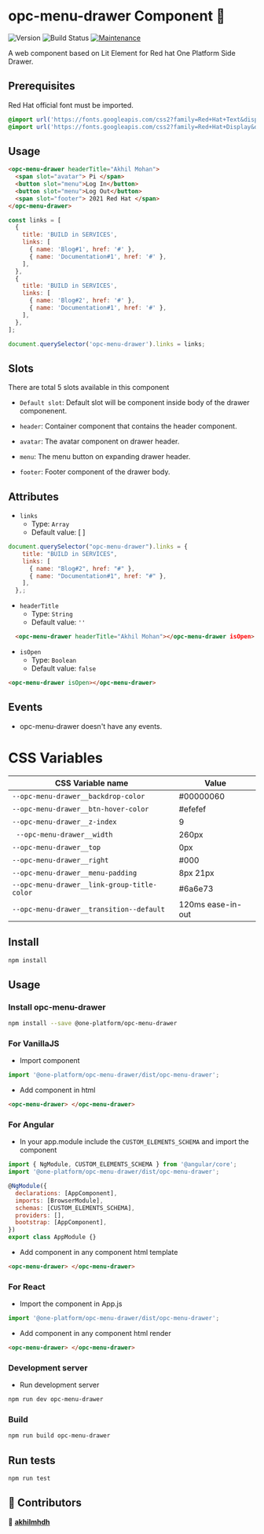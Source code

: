 # opc-menu-drawer Component 👋

![Version](https://img.shields.io/badge/version-0.0.1-blue.svg?cacheSeconds=2592000)
![Build Status](https://travis-ci.org/dwyl/esta.svg?branch=master)
[![Maintenance](https://img.shields.io/badge/Maintained%3F-yes-green.svg)](https://github.com/1-Platform/op-components/graphs/commit-activity)

A web component based on Lit Element for Red hat One Platform Side Drawer.

## Prerequisites

Red Hat official font must be imported.

```css
@import url('https://fonts.googleapis.com/css2?family=Red+Hat+Text&display=swap');
@import url('https://fonts.googleapis.com/css2?family=Red+Hat+Display&display=swap');
```

## Usage

```html
<opc-menu-drawer headerTitle="Akhil Mohan">
  <span slot="avatar"> Pi </span>
  <button slot="menu">Log In</button>
  <button slot="menu">Log Out</button>
  <span slot="footer"> 2021 Red Hat </span>
</opc-menu-drawer>
```

```js
const links = [
  {
    title: 'BUILD in SERVICES',
    links: [
      { name: 'Blog#1', href: '#' },
      { name: 'Documentation#1', href: '#' },
    ],
  },
  {
    title: 'BUILD in SERVICES',
    links: [
      { name: 'Blog#2', href: '#' },
      { name: 'Documentation#1', href: '#' },
    ],
  },
];

document.querySelector('opc-menu-drawer').links = links;
```

## Slots

There are total 5 slots available in this component

- `Default slot`: Default slot will be component inside body of the drawer componenent.

- `header`: Container component that contains the header component.

- `avatar`: The avatar component on drawer header.

- `menu`: The menu button on expanding drawer header.

- `footer`: Footer component of the drawer body.

## Attributes

- `links`
  - Type: `Array`
  - Default value: [ ]

```js
document.querySelector("opc-menu-drawer").links = {
    title: "BUILD in SERVICES",
    links: [
      { name: "Blog#2", href: "#" },
      { name: "Documentation#1", href: "#" },
    ],
  },;
```

- `headerTitle`
  - Type: `String`
  - Default value: `''`

```html
  <opc-menu-drawer headerTitle="Akhil Mohan"></opc-menu-drawer isOpen>
```

- `isOpen`
  - Type: `Boolean`
  - Default value: `false`

```html
<opc-menu-drawer isOpen></opc-menu-drawer>
```

## Events

- opc-menu-drawer doesn't have any events.

# CSS Variables

| CSS Variable name                           | Value             |
| ------------------------------------------- | ----------------- |
| `--opc-menu-drawer__backdrop-color`         | #00000060         |
| `--opc-menu-drawer__btn-hover-color`        | #efefef           |
| `--opc-menu-drawer__z-index`                | 9                 |
| ` --opc-menu-drawer__width`                 | 260px             |
| `--opc-menu-drawer__top`                    | 0px               |
| `--opc-menu-drawer__right`                  | #000              |
| `--opc-menu-drawer__menu-padding`           | 8px 21px          |
| `--opc-menu-drawer__link-group-title-color` | #6a6e73           |
| `--opc-menu-drawer__transition--default`    | 120ms ease-in-out |

## Install

```sh
npm install
```

## Usage

### Install opc-menu-drawer

```sh
npm install --save @one-platform/opc-menu-drawer
```

### For VanillaJS

- Import component

```js
import '@one-platform/opc-menu-drawer/dist/opc-menu-drawer';
```

- Add component in html

```html
<opc-menu-drawer> </opc-menu-drawer>
```

### For Angular

- In your app.module include the `CUSTOM_ELEMENTS_SCHEMA` and import the component

```js
import { NgModule, CUSTOM_ELEMENTS_SCHEMA } from '@angular/core';
import '@one-platform/opc-menu-drawer/dist/opc-menu-drawer';

@NgModule({
  declarations: [AppComponent],
  imports: [BrowserModule],
  schemas: [CUSTOM_ELEMENTS_SCHEMA],
  providers: [],
  bootstrap: [AppComponent],
})
export class AppModule {}
```

- Add component in any component html template

```html
<opc-menu-drawer> </opc-menu-drawer>
```

### For React

- Import the component in App.js

```js
import '@one-platform/opc-menu-drawer/dist/opc-menu-drawer';
```

- Add component in any component html render

```html
<opc-menu-drawer> </opc-menu-drawer>
```

### Development server

- Run development server

```sh
npm run dev opc-menu-drawer
```

### Build

```sh
npm run build opc-menu-drawer
```

## Run tests

```sh
npm run test
```

## 🤝 Contributors

👤 **[akhilmhdh](https://github.com/akhilmhdh)**
